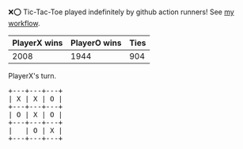 :x::o: Tic-Tac-Toe played indefinitely by github action runners! See [my workflow](.github/workflows/play.yaml).

|PlayerX wins|PlayerO wins|Ties|
|-|-|-|
|2008|1944|904|

PlayerX's turn.

<pre>
+---+---+---+
| X | X | O |
+---+---+---+
| O | X | O |
+---+---+---+
|   | O | X |
+---+---+---+
</pre>